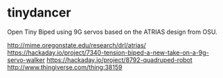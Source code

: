 # tinydancer
Open Tiny Biped using 9G servos based on the ATRIAS design from OSU.

http://mime.oregonstate.edu/research/drl/atrias/
https://hackaday.io/project/7340-tension-biped-a-new-take-on-a-9g-servo-walker
https://hackaday.io/project/8792-quadruped-robot
http://www.thingiverse.com/thing:38159
